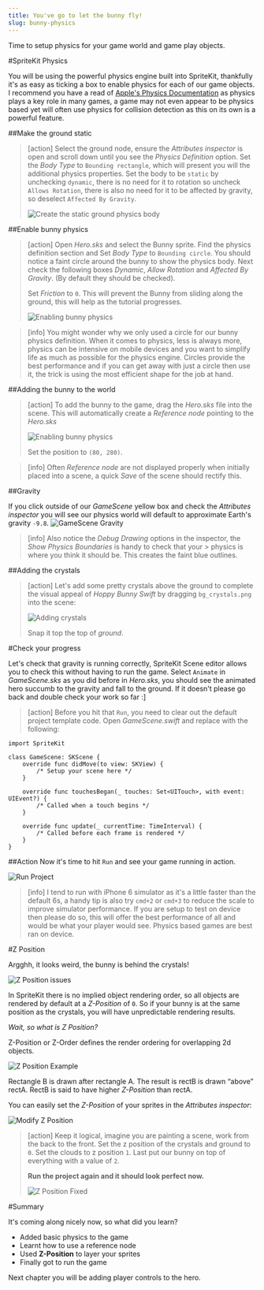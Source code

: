 ```yaml
---
title: You've go to let the bunny fly!
slug: bunny-physics
---
```


Time to setup physics for your game world and game play objects.

#SpriteKit Physics

You will be using the powerful physics engine built into SpriteKit, thankfully it's as easy as ticking a box to enable physics for each of our game objects.
I recommend you have a read of [Apple's Physics Documentation](https://developer.apple.com/library/ios/documentation/GraphicsAnimation/Conceptual/SpriteKit_PG/Physics/Physics.html#//apple_ref/doc/uid/TP40013043-CH6-SW1) as physics plays a key role in many games, a game may not even appear to be physics based yet will often use physics for collision detection as this on its own is a powerful feature.

##Make the ground static

> [action]
> Select the ground node, ensure the *Attributes inspector* is open and scroll down until you see the *Physics Definition* option.
> Set the *Body Type* to `Bounding rectangle`, which will present you will the additional physics properties.
> Set the body to be `static` by unchecking `dynamic`, there is no need for it to rotation so uncheck `Allows Rotation`, there is also no need for it to be affected by gravity, so deselect `Affected By Gravity`.
>
> ![Create the static ground physics body](../Tutorial-Images/xcode_ground_physics.png)
>

##Enable bunny physics

> [action]
> Open *Hero.sks* and select the Bunny sprite. Find the physics definition section and Set *Body Type* to `Bounding circle`.
> You should notice a faint circle around the bunny to show the physics body.
> Next check the following boxes *Dynamic*, *Allow Rotation* and *Affected By Gravity*. (By default they should be checked).
>
> Set *Friction* to `0`. This will prevent the Bunny from sliding along the ground, this will help as the tutorial progresses.
>
> ![Enabling bunny physics](../Tutorial-Images/xcode_hero_physics.png)
>

<!--  -->

> [info]
> You might wonder why we only used a circle for our bunny physics definition.  When it comes to physics, less is always more, physics can be intensive on mobile devices and you want to simplify life as much as possible for the physics engine.
> Circles provide the best performance and if you can get away with just a circle then use it, the trick is using the most efficient shape for the job at hand.
>

##Adding the bunny to the world

> [action]
> To add the bunny to the game, drag the *Hero.sks* file into the scene. This will automatically create a *Reference node*  pointing to the *Hero.sks*
>
> ![Enabling bunny physics](../Tutorial-Images/xcode_add_reference_node_hero.png)
>
> Set the position to `(80, 280)`.
>

<!--  -->

> [info]
> Often *Reference node* are not displayed properly when initially placed into a scene, a quick *Save* of the scene should rectify this.

##Gravity

If you click outside of our *GameScene* yellow box and check the *Attributes inspector* you will see our physics world will default to approximate Earth's gravity `-9.8`.
![GameScene Gravity](../Tutorial-Images/xcode_gamescene_gravity.png)

> [info]
> Also notice the *Debug Drawing* options in the inspector, the *Show Physics Boundaries* is handy to check that your > physics is where you think it should be. This creates the faint blue outlines.

##Adding the crystals

> [action]
> Let's add some pretty crystals above the ground to complete the visual appeal of *Hoppy Bunny Swift* by dragging `bg_crystals.png` into the scene:
>
> ![Adding crystals](../Tutorial-Images/xcode_add_crystals.png)
>
> Snap it top the top of *ground*.


#Check your progress

Let's check that gravity is running correctly, SpriteKit Scene editor allows you to check this without having to run the game. Select `Animate` in *GameScene.sks* as you did before in *Hero.sks*, you should see the animated hero succumb to the gravity and fall to the ground.  If it doesn't please go back and double check your work so far :]

> [action]
> Before you hit that `Run`, you need to clear out the default project template code.
> Open *GameScene.swift* and replace with the following:
>
```
import SpriteKit

class GameScene: SKScene {
    override func didMove(to view: SKView) {
        /* Setup your scene here */
    }
    
    override func touchesBegan(_ touches: Set<UITouch>, with event: UIEvent?) {
        /* Called when a touch begins */
    }
    
    override func update(_ currentTime: TimeInterval) {
        /* Called before each frame is rendered */
    }
}
```
>

##Action
Now it's time to hit `Run` and see your game running in action.

![Run Project](../Tutorial-Images/xcode_select_simulator.png)

> [info]
> I tend to run with iPhone 6 simulator as it's a little faster than the default 6s, a handy tip is also try `cmd+2` or `cmd+3` to reduce the scale to improve simulator performance.
> If you are setup to test on device then please do so, this will offer the best performance of all and would be
> what your player would see. Physics based games are best ran on device.

#Z Position

Argghh, it looks weird, the bunny is behind the crystals!

![Z Position issues](../Tutorial-Images/simulator_zorder_before.png)

In SpriteKit there is no implied object rendering order, so all objects are rendered by default at a *Z-Position* of `0`.
So if your bunny is at the same position as the crystals, you will have unpredictable rendering results.

*Wait, so what is Z Position?*

Z-Position or Z-Order defines the render ordering for overlapping 2d objects.

![Z Position Example](../Tutorial-Images/zorder.png)

Rectangle B is drawn after rectangle A. The result is rectB is drawn “above” rectA. RectB is said to have higher *Z-Position* than rectA.

You can easily set the *Z-Position* of your sprites in the *Attributes inspector*:

![Modify Z Position](../Tutorial-Images/xcode_zorder_modify.png)

> [action]
> Keep it logical, imagine you are painting a scene, work from the back to the front. Set the z position of the crystals and ground to `0`. Set the clouds to z position `1`. Last put our bunny on top of everything with a value of `2`.
>
> **Run the project again and it should look perfect now.**
>
> ![Z Position Fixed](../Tutorial-Images/xcode_zorder_fixed.png)

#Summary

It's coming along nicely now, so what did you learn?

- Added basic physics to the game
- Learnt how to use a reference node
- Used **Z-Position** to layer your sprites
- Finally got to run the game

Next chapter you will be adding player controls to the hero.
